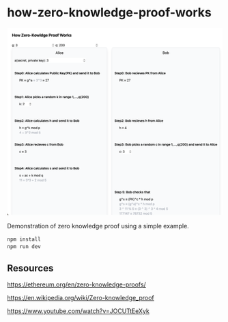# how-zero-knowledge-proof-works
![Screenshot](screenshot.png)

Demonstration of zero knowledge proof using a simple example.
```bash
npm install
npm run dev
```

## Resources

<https://ethereum.org/en/zero-knowledge-proofs/>

<https://en.wikipedia.org/wiki/Zero-knowledge_proof>

<https://www.youtube.com/watch?v=JOCUTtEeXyk>